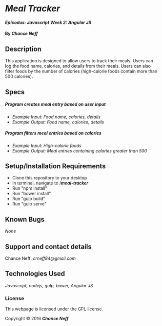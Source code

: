 # _Meal Tracker_

#### _Epicodus: Javascript Week 2: Angular JS_

#### By _**Chance Neff**_

## Description

This application is designed to allow users to track their meals. Users can log the food name, calories, and details from their meals. Users can also filter foods by the number of calories (high-calorie foods contain more than 500 calories).

## Specs

##### Program creates meal entry based on user input

* _Example Input: Food name, calories, details_
* _Example Output: Food name, calories, details_

##### Program filters meal entries based on calories

* _Example Input: High-calorie foods_
* _Example Output: Meal entries containing calories greater than 500_

## Setup/Installation Requirements

* Clone this repository to your desktop
* In terminal, navigate to /**_meal-tracker_**
* Run "npm install"
* Run "bower install"
* Run "gulp build"
* Run "gulp serve"

## Known Bugs

_None_

## Support and contact details

Chance Neff: _crneff84@gmail.com_

## Technologies Used

_Javascript, nodejs, gulp, bower, Angular JS_

### License

This webpage is licensed under the GPL license.

Copyright &copy; 2016 **_Chance Neff_**
